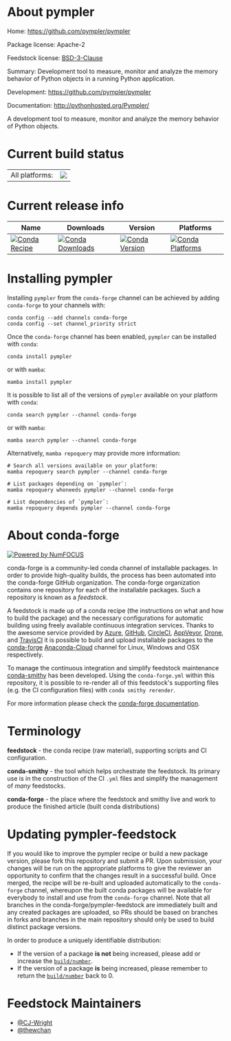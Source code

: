 About pympler
=============

Home: https://github.com/pympler/pympler

Package license: Apache-2

Feedstock license: [BSD-3-Clause](https://github.com/conda-forge/pympler-feedstock/blob/main/LICENSE.txt)

Summary: Development tool to measure, monitor and analyze the memory behavior of Python objects in a running Python application. 

Development: https://github.com/pympler/pympler

Documentation: http://pythonhosted.org/Pympler/

A development tool to measure, monitor and analyze the memory
behavior of Python objects.


Current build status
====================


<table><tr><td>All platforms:</td>
    <td>
      <a href="https://dev.azure.com/conda-forge/feedstock-builds/_build/latest?definitionId=4977&branchName=main">
        <img src="https://dev.azure.com/conda-forge/feedstock-builds/_apis/build/status/pympler-feedstock?branchName=main">
      </a>
    </td>
  </tr>
</table>

Current release info
====================

| Name | Downloads | Version | Platforms |
| --- | --- | --- | --- |
| [![Conda Recipe](https://img.shields.io/badge/recipe-pympler-green.svg)](https://anaconda.org/conda-forge/pympler) | [![Conda Downloads](https://img.shields.io/conda/dn/conda-forge/pympler.svg)](https://anaconda.org/conda-forge/pympler) | [![Conda Version](https://img.shields.io/conda/vn/conda-forge/pympler.svg)](https://anaconda.org/conda-forge/pympler) | [![Conda Platforms](https://img.shields.io/conda/pn/conda-forge/pympler.svg)](https://anaconda.org/conda-forge/pympler) |

Installing pympler
==================

Installing `pympler` from the `conda-forge` channel can be achieved by adding `conda-forge` to your channels with:

```
conda config --add channels conda-forge
conda config --set channel_priority strict
```

Once the `conda-forge` channel has been enabled, `pympler` can be installed with `conda`:

```
conda install pympler
```

or with `mamba`:

```
mamba install pympler
```

It is possible to list all of the versions of `pympler` available on your platform with `conda`:

```
conda search pympler --channel conda-forge
```

or with `mamba`:

```
mamba search pympler --channel conda-forge
```

Alternatively, `mamba repoquery` may provide more information:

```
# Search all versions available on your platform:
mamba repoquery search pympler --channel conda-forge

# List packages depending on `pympler`:
mamba repoquery whoneeds pympler --channel conda-forge

# List dependencies of `pympler`:
mamba repoquery depends pympler --channel conda-forge
```


About conda-forge
=================

[![Powered by
NumFOCUS](https://img.shields.io/badge/powered%20by-NumFOCUS-orange.svg?style=flat&colorA=E1523D&colorB=007D8A)](https://numfocus.org)

conda-forge is a community-led conda channel of installable packages.
In order to provide high-quality builds, the process has been automated into the
conda-forge GitHub organization. The conda-forge organization contains one repository
for each of the installable packages. Such a repository is known as a *feedstock*.

A feedstock is made up of a conda recipe (the instructions on what and how to build
the package) and the necessary configurations for automatic building using freely
available continuous integration services. Thanks to the awesome service provided by
[Azure](https://azure.microsoft.com/en-us/services/devops/), [GitHub](https://github.com/),
[CircleCI](https://circleci.com/), [AppVeyor](https://www.appveyor.com/),
[Drone](https://cloud.drone.io/welcome), and [TravisCI](https://travis-ci.com/)
it is possible to build and upload installable packages to the
[conda-forge](https://anaconda.org/conda-forge) [Anaconda-Cloud](https://anaconda.org/)
channel for Linux, Windows and OSX respectively.

To manage the continuous integration and simplify feedstock maintenance
[conda-smithy](https://github.com/conda-forge/conda-smithy) has been developed.
Using the ``conda-forge.yml`` within this repository, it is possible to re-render all of
this feedstock's supporting files (e.g. the CI configuration files) with ``conda smithy rerender``.

For more information please check the [conda-forge documentation](https://conda-forge.org/docs/).

Terminology
===========

**feedstock** - the conda recipe (raw material), supporting scripts and CI configuration.

**conda-smithy** - the tool which helps orchestrate the feedstock.
                   Its primary use is in the construction of the CI ``.yml`` files
                   and simplify the management of *many* feedstocks.

**conda-forge** - the place where the feedstock and smithy live and work to
                  produce the finished article (built conda distributions)


Updating pympler-feedstock
==========================

If you would like to improve the pympler recipe or build a new
package version, please fork this repository and submit a PR. Upon submission,
your changes will be run on the appropriate platforms to give the reviewer an
opportunity to confirm that the changes result in a successful build. Once
merged, the recipe will be re-built and uploaded automatically to the
`conda-forge` channel, whereupon the built conda packages will be available for
everybody to install and use from the `conda-forge` channel.
Note that all branches in the conda-forge/pympler-feedstock are
immediately built and any created packages are uploaded, so PRs should be based
on branches in forks and branches in the main repository should only be used to
build distinct package versions.

In order to produce a uniquely identifiable distribution:
 * If the version of a package **is not** being increased, please add or increase
   the [``build/number``](https://docs.conda.io/projects/conda-build/en/latest/resources/define-metadata.html#build-number-and-string).
 * If the version of a package **is** being increased, please remember to return
   the [``build/number``](https://docs.conda.io/projects/conda-build/en/latest/resources/define-metadata.html#build-number-and-string)
   back to 0.

Feedstock Maintainers
=====================

* [@CJ-Wright](https://github.com/CJ-Wright/)
* [@thewchan](https://github.com/thewchan/)

